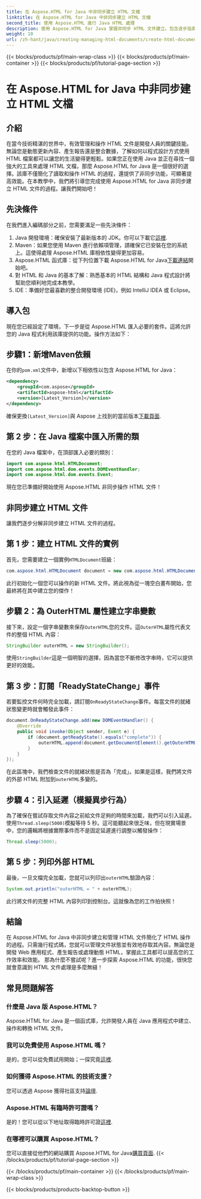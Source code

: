 ```yaml
---
title: 在 Aspose.HTML for Java 中非同步建立 HTML 文檔
linktitle: 在 Aspose.HTML for Java 中非同步建立 HTML 文檔
second_title: 使用 Aspose.HTML 進行 Java HTML 處理
description: 使用 Aspose.HTML for Java 掌握非同步 HTML 文件建立。包含逐步指南、提示和常見問題解答，可幫助您快速學習。
weight: 10
url: /zh-hant/java/creating-managing-html-documents/create-html-documents-async/
---
```


{{< blocks/products/pf/main-wrap-class >}}
{{< blocks/products/pf/main-container >}}
{{< blocks/products/pf/tutorial-page-section >}}

# 在 Aspose.HTML for Java 中非同步建立 HTML 文檔

## 介紹
在當今技術精湛的世界中，有效管理和操作 HTML 文件是開發人員的關鍵技能。無論您是動態更新內容、產生報告還是整合數據，了解如何以程式設計方式使用 HTML 檔案都可以讓您的生活變得更輕鬆。如果您正在使用 Java 並正在尋找一個強大的工具來處理 HTML 文檔，那麼 Aspose.HTML for Java 是一個很好的選擇。該庫不僅簡化了讀取和操作 HTML 的過程，還提供了非同步功能，可顯著提高效能。在本教學中，我們將引導您完成使用 Aspose.HTML for Java 非同步建立 HTML 文件的過程。讓我們開始吧！
## 先決條件
在我們進入編碼部分之前，您需要滿足一些先決條件：
1.  Java 開發環境：確保安裝了最新版本的 JDK。你可以下載它[這裡](https://www.oracle.com/java/technologies/javase-jdk11-downloads.html).
2. Maven：如果您使用 Maven 進行依賴項管理，請確保它已安裝在您的系統上。這使得處理 Aspose.HTML 庫相依性變得更加容易。
3.  Aspose.HTML 函式庫：從下列位置下載 Aspose.HTML for Java[下載連結](https://releases.aspose.com/html/java/)開始吧。
4. 對 HTML 和 Java 的基本了解：熟悉基本的 HTML 結構和 Java 程式設計將幫助您順利地完成本教學。
5. IDE：準備好您最喜歡的整合開發環境 (IDE)，例如 IntelliJ IDEA 或 Eclipse。
## 導入包
現在您已經設定了環境，下一步是從 Aspose.HTML 匯入必要的套件。這將允許您的 Java 程式利用該庫提供的功能。操作方法如下：
## 步驟1：新增Maven依賴
在你的`pom.xml`文件中，新增以下相依性以包含 Aspose.HTML for Java：
```xml
<dependency>
    <groupId>com.aspose</groupId>
    <artifactId>aspose-html</artifactId>
    <version>[Latest_Version]</version>
</dependency>
```
確保更換`[Latest_Version]`與 Aspose 上找到的當前版本[下載頁面](https://releases.aspose.com/html/java/).
## 第 2 步：在 Java 檔案中匯入所需的類
在您的 Java 檔案中，在頂部匯入必要的類別：
```java
import com.aspose.html.HTMLDocument;
import com.aspose.html.dom.events.DOMEventHandler;
import com.aspose.html.dom.events.Event;
```
現在您已準備好開始使用 Aspose.HTML 非同步操作 HTML 文件！
## 非同步建立 HTML 文件
讓我們逐步分解非同步建立 HTML 文件的過程。
## 第 1 步：建立 HTML 文件的實例
首先，您需要建立一個實例`HTMLDocument`班級：
```java
com.aspose.html.HTMLDocument document = new com.aspose.html.HTMLDocument();
```
此行初始化一個您可以操作的新 HTML 文件。將此視為從一塊空白畫布開始，您最終將在其中建立您的傑作！
## 步驟 2：為 OuterHTML 屬性建立字串變數
接下來，設定一個字串變數來保存`OuterHTML`您的文件。這`OuterHTML`屬性代表文件的整個 HTML 內容：
```java
StringBuilder outerHTML = new StringBuilder();
```
使用`StringBuilder`這是一個明智的選擇，因為當您不斷修改字串時，它可以提供更好的效能。
## 第 3 步：訂閱「ReadyStateChange」事件
若要監控文件何時完全加載，請訂閱`OnReadyStateChange`事件。每當文件的就緒狀態變更時就會觸發此事件：
```java
document.OnReadyStateChange.add(new DOMEventHandler() {
    @Override
    public void invoke(Object sender, Event e) {
        if (document.getReadyState().equals("complete")) {
            outerHTML.append(document.getDocumentElement().getOuterHTML());
        }
    }
});
```
在此區塊中，我們檢查文件的就緒狀態是否為「完成」。如果是這樣，我們將文件的外部 HTML 附加到`outerHTML`多變的。 
## 步驟 4：引入延遲（模擬異步行為）
為了確保在嘗試存取文件內容之前給文件足夠的時間來加載，我們可以引入延遲。使用`Thread.sleep(5000)`模擬等待 5 秒。這可能聽起來很乏味，但在現實場景中，您的邏輯將根據實際事件而不是固定延遲進行調整以觸發操作：
```java
Thread.sleep(5000);
```
## 第 5 步：列印外部 HTML
最後，一旦文檔完全加載，您就可以列印出`outerHTML`驗證內容：
```java
System.out.println("outerHTML = " + outerHTML);
```
此行將文件的完整 HTML 內容列印到控制台。這就像為您的工作拍快照！
## 結論
在 Aspose.HTML for Java 中非同步建立和管理 HTML 文件簡化了 HTML 操作的過程。只需幾行程式碼，您就可以管理文件狀態並有效地存取其內容。無論您是開發 Web 應用程式、產生報告或處理動態 HTML，掌握此工具都可以提高您的工作效率和效能。
那為什麼不嘗試呢？進一步探索 Aspose.HTML 的功能，很快您就會意識到 HTML 文件處理是多麼無縫！
## 常見問題解答
### 什麼是 Java 版 Aspose.HTML？
Aspose.HTML for Java 是一個函式庫，允許開發人員在 Java 應用程式中建立、操作和轉換 HTML 文件。
### 我可以免費使用 Aspose.HTML 嗎？
是的，您可以從免費試用開始；一探究竟[這裡](https://releases.aspose.com/).
### 如何獲得 Aspose.HTML 的技術支援？
您可以透過 Aspose 獲得社區支持[論壇](https://forum.aspose.com/c/html/29).
### Aspose.HTML 有臨時許可證嗎？
是的！您可以從以下地址取得臨時許可證[這裡](https://purchase.aspose.com/temporary-license/).
### 在哪裡可以購買 Aspose.HTML？
您可以直接從他們的網站購買 Aspose.HTML for Java[購買頁面](https://purchase.aspose.com/buy).
{{< /blocks/products/pf/tutorial-page-section >}}

{{< /blocks/products/pf/main-container >}}
{{< /blocks/products/pf/main-wrap-class >}}

{{< blocks/products/products-backtop-button >}}
